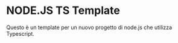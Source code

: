 # NODE.JS TS Template
Questo è un template per un nuovo progetto di node.js che utilizza Typescript.
